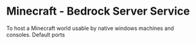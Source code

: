 # Minecraft - Bedrock Server Service

To host a Minecraft world usable by native windows machines and consoles.  Default ports


